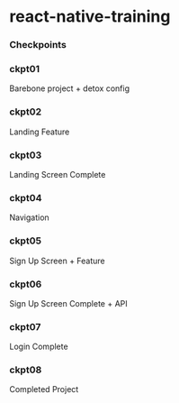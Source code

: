 # react-native-training
### Checkpoints
### ckpt01
Barebone project + detox config
### ckpt02
Landing Feature
### ckpt03
Landing Screen Complete
### ckpt04
Navigation
### ckpt05
Sign Up Screen + Feature
### ckpt06
Sign Up Screen Complete + API
### ckpt07
Login Complete
### ckpt08
Completed Project